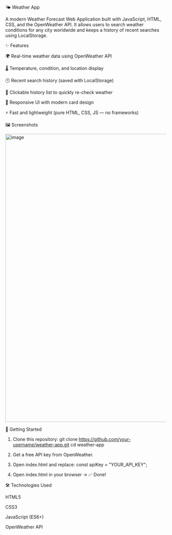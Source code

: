 🌤 Weather App

A modern Weather Forecast Web Application built with JavaScript, HTML, CSS, and the OpenWeather API.
It allows users to search weather conditions for any city worldwide and keeps a history of recent searches using LocalStorage.

✨ Features

🌍 Real-time weather data using OpenWeather API

🌡 Temperature, condition, and location display

🕑 Recent search history (saved with LocalStorage)

🔄 Clickable history list to quickly re-check weather

📱 Responsive UI with modern card design

⚡ Fast and lightweight (pure HTML, CSS, JS — no frameworks)

🖼️ Screenshots

<img width="1919" height="897" alt="image" src="https://github.com/user-attachments/assets/330f8010-2af4-4741-84f2-16c8c65e7e53" />

🚀 Getting Started

1. Clone this repository:
git clone https://github.com/your-username/weather-app.git
cd weather-app

2. Get a free API key from OpenWeather.

3. Open index.html and replace:
const apiKey = "YOUR_API_KEY";

4. Open index.html in your browser → ✅ Done!

🛠️ Technologies Used

HTML5

CSS3

JavaScript (ES6+)

OpenWeather API
